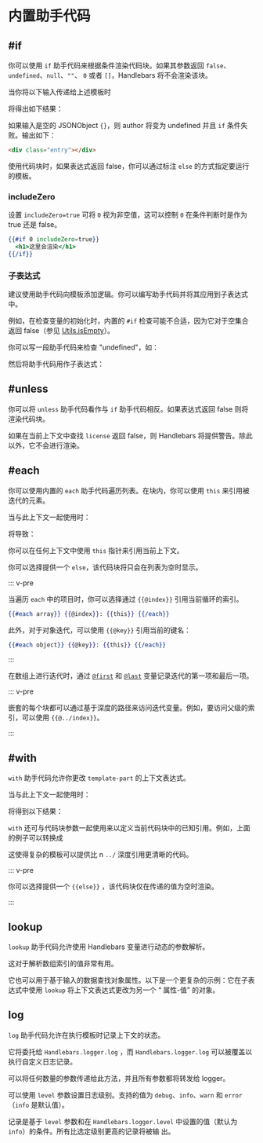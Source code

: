 # 内置助手代码

## #if

你可以使用 `if` 助手代码来根据条件渲染代码块。如果其参数返回 `false`、`undefined`、`null`、`""`、 `0` 或者
`[]`，Handlebars 将不会渲染该块。

<Example examplePage="/zh/examples/builtin-helper-if-block.md" show="template" />

当你将以下输入传递给上述模板时

<Example examplePage="/zh/examples/builtin-helper-if-block.md" show="input" />

将得出如下结果：

<Example examplePage="/zh/examples/builtin-helper-if-block.md" show="output" />

如果输入是空的 JSONObject `{}`，则 author 将变为 undefined 并且 `if` 条件失败。输出如下：

```html
<div class="entry"></div>
```

使用代码块时，如果表达式返回 false，你可以通过标注 `else` 的方式指定要运行的模板。

<Example examplePage="/zh/examples/builtin-helper-ifelse-block.md" show="template" />

### includeZero

设置 `includeZero=true` 可将 `0` 视为非空值，这可以控制 `0` 在条件判断时是作为 true 还是 false。

```handlebars
{{#if 0 includeZero=true}}
  <h1>这里会渲染</h1>
{{/if}}
```

### 子表达式

建议使用助手代码向模板添加逻辑。你可以编写助手代码并将其应用到子表达式中。

例如，在检查变量的初始化时，内置的 `#if` 检查可能不合适，因为它对于空集合返回 false（参见
[Utils.isEmpty](/zh/api-reference/utilities.html#handlebars-utils-isempty-value)）。

你可以写一段助手代码来检查 "undefined"，如：

<Example examplePage="/zh/examples/builtin-helper-if-subexpression.md" show="preparationScript" />

然后将助手代码用作子表达式：

<Example examplePage="/zh/examples/builtin-helper-if-subexpression.md" show="template" />

## #unless

你可以将 `unless` 助手代码看作与 `if` 助手代码相反。如果表达式返回 false 则将渲染代码块。

<Example examplePage="/zh/examples/builtin-helper-unless-block.md" show="template" />

如果在当前上下文中查找 `license` 返回 false，则 Handlebars 将提供警告。除此以外，它不会进行渲染。

## #each

你可以使用内置的 `each` 助手代码遍历列表。在块内，你可以使用 `this` 来引用被迭代的元素。

<Example examplePage="/zh/examples/builtin-helper-each-block.md" show="template" />

当与此上下文一起使用时：

<Example examplePage="/zh/examples/builtin-helper-each-block.md" show="input" />

将导致：

<Example examplePage="/zh/examples/builtin-helper-each-block.md" show="output" />

你可以在任何上下文中使用 `this` 指针来引用当前上下文。

你可以选择提供一个 `else`，该代码块将只会在列表为空时显示。

<Example examplePage="/zh/examples/builtin-helper-eachelse-block.md" show="template" />

::: v-pre

当遍历 `each` 中的项目时，你可以选择通过 `{{@index}}` 引用当前循环的索引。

```handlebars
{{#each array}} {{@index}}: {{this}} {{/each}}
```

此外，对于对象迭代，可以使用 `{{@key}}` 引用当前的键名：

```handlebars
{{#each object}} {{@key}}: {{this}} {{/each}}
```

:::

在数组上进行迭代时，通过 [`@first`](../api-reference/data-variables.md#first) 和
[`@last`](../api-reference/data-variables.md#last) 变量记录迭代的第一项和最后一项。

::: v-pre

嵌套的每个块都可以通过基于深度的路径来访问迭代变量。例如，要访问父级的索引，可以使用 `{{@../index}}`。

:::

## #with

`with` 助手代码允许你更改 `template-part` 的上下文表达式。

<Example examplePage="/zh/examples/builtin-helper-with-block.md" show="template" />

当与此上下文一起使用时：

<Example examplePage="/zh/examples/builtin-helper-with-block.md" show="input" />

将得到以下结果：

<Example examplePage="/zh/examples/builtin-helper-with-block.md" show="output" />

`with` 还可与代码块参数一起使用来以定义当前代码块中的已知引用。例如，上面的例子可以转换成

<Example examplePage="/zh/examples/builtin-helper-with-block-param.md" show="template" />

这使得复杂的模板可以提供比 n `../` 深度引用更清晰的代码。

::: v-pre

你可以选择提供一个 `{{else}}` ，该代码块仅在传递的值为空时渲染。

:::

<Flex>
<Example examplePage="/zh/examples/builtin-helper-with-else.md" show="template" />
<Example examplePage="/zh/examples/builtin-helper-with-else.md" show="input" />
</Flex>

## lookup

`lookup` 助手代码允许使用 Handlebars 变量进行动态的参数解析。

这对于解析数组索引的值非常有用。

<Example examplePage="/zh/examples/builtin-helper-lookup.md" show="template" />

它也可以用于基于输入的数据查找对象属性。以下是一个更复杂的示例：它在子表达式中使用 `lookup` 将上下文表达式更改为另一个 “
属性-值” 的对象。

<Example examplePage="/zh/examples/builtin-helper-lookup-dynamic-property.md" show="template" />

## log

`log` 助手代码允许在执行模板时记录上下文的状态。

<Example examplePage="/zh/examples/builtin-helper-log.md" show="template" />

它将委托给 `Handlebars.logger.log` ，而 `Handlebars.logger.log` 可以被覆盖以执行自定义日志记录。

可以将任何数量的参数传递给此方法，并且所有参数都将转发给 logger。

<Example examplePage="/zh/examples/builtin-helper-log-multiple-params.md" show="template" />

可以使用 `level` 参数设置日志级别。支持的值为 `debug`、`info`、`warn` 和 `error`（`info` 是默认值）。

记录是基于 `level` 参数和在 `Handlebars.logger.level` 中设置的值（默认为 `info`）的条件。所有比选定级别更高的记录将被输
出。

<Example examplePage="/zh/examples/builtin-helper-log-loglevel.md" show="template" />
